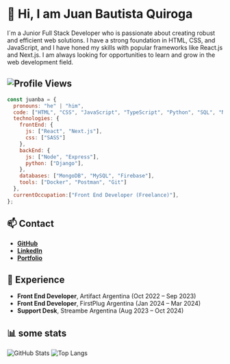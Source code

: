 
# 👋 Hi, I am Juan Bautista Quiroga
I´m a Junior Full Stack Developer who is passionate about creating robust and efficient web solutions. I have a strong foundation in HTML, CSS, and JavaScript, and I have honed my skills with popular frameworks like React.js and Next.js. I am always looking for opportunities to learn and grow in the web development field.

![Profile Views](https://komarev.com/ghpvc/?username=juanbaquiroga&color=blue)
---

```javascript
const juanba = {
  pronouns: "he" | "him",
  code: ["HTML", "CSS", "JavaScript", "TypeScript", "Python", "SQL", "Node.Js", "Java"],
  technologies: {
    frontEnd: {
      js: ["React", "Next.js"],
      css: ["SASS"]
    },
    backEnd: {
      js: ["Node", "Express"],
      python: ["Django"],
    },
    databases: ["MongoDB", "MySQL", "Firebase"],
    tools: ["Docker", "Postman", "Git"]
  },
  currentOccupation:["Front End Developer (Freelance)"],
};
```

## 📫 Contact

- **[GitHub](https://github.com/juanbaquiroga)**
- **[LinkedIn](https://linkedin.com/in/juanbaquiroga)**
- **[Portfolio](https://portfolio-juanbaquiroga.vercel.app/)**

## 💼 Experience

- **Front End Developer**, Artifact Argentina (Oct 2022 – Sep 2023)
- **Front End Developer**, FirstPlug Argentina (Jan 2024 – Mar 2024)
- **Support Desk**, Streambe Argentina (Aug 2023 – Oct 2024)

## 📊 some stats

![GitHub Stats](https://github-readme-stats.vercel.app/api?username=juanbaquiroga&show_icons=true&theme=radical)
![Top Langs](https://github-readme-stats.vercel.app/api/top-langs/?username=juanbaquiroga&layout=compact&theme=radical)

